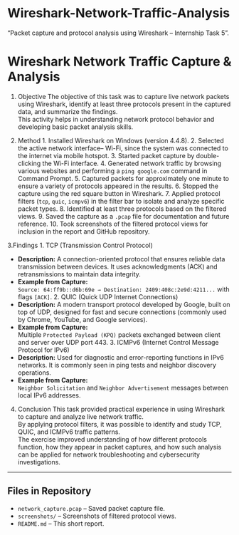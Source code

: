 # Wireshark-Network-Traffic-Analysis
 “Packet capture and protocol analysis using Wireshark – Internship Task 5”.
# Wireshark Network Traffic Capture & Analysis

1. Objective
The objective of this task was to capture live network packets using Wireshark, identify at least three protocols present in the captured data, and summarize the findings.  
This activity helps in understanding network protocol behavior and developing basic packet analysis skills.

2. Method
       1. Installed Wireshark on Windows (version 4.4.8).
       2. Selected the active network interface– Wi-Fi, since the system was connected to the internet via mobile hotspot.
       3. Started packet capture by double-clicking the Wi-Fi interface.
       4. Generated network traffic by browsing various websites and performing a `ping google.com` command in Command Prompt.                                            5.  Captured packets for approximately one minute to ensure a variety of protocols appeared in the results.
       6. Stopped the capture using the red square button in Wireshark.
       7. Applied protocol filters (`tcp`, `quic`, `icmpv6`) in the filter bar to isolate and analyze specific packet types.
       8. Identified at least three protocols based on the filtered views.
       9. Saved the capture as a `.pcap` file for documentation and future reference.
       10. Took screenshots of the filtered protocol views for inclusion in the report and GitHub repository.

3.Findings
    1. TCP (Transmission Control Protocol)
- **Description:** A connection-oriented protocol that ensures reliable data transmission between devices. It uses acknowledgments (ACK) and retransmissions to maintain data integrity.
- **Example from Capture:**  
  `Source: 64:ff9b::d6b:69e → Destination: 2409:408c:2e9d:4211...` with flags `[ACK]`.
    2. QUIC (Quick UDP Internet Connections)
- **Description:** A modern transport protocol developed by Google, built on top of UDP, designed for fast and secure connections (commonly used by Chrome, YouTube, and Google services).
- **Example from Capture:**  
  Multiple `Protected Payload (KPQ)` packets exchanged between client and server over UDP port 443.
    3. ICMPv6 (Internet Control Message Protocol for IPv6)
- **Description:** Used for diagnostic and error-reporting functions in IPv6 networks. It is commonly seen in ping tests and neighbor discovery operations.
- **Example from Capture:**  
  `Neighbor Solicitation` and `Neighbor Advertisement` messages between local IPv6 addresses.

4. Conclusion
This task provided practical experience in using Wireshark to capture and analyze live network traffic.  
By applying protocol filters, it was possible to identify and study TCP, QUIC, and ICMPv6 traffic patterns.  
The exercise improved understanding of how different protocols function, how they appear in packet captures, and how such analysis can be applied for network troubleshooting and cybersecurity investigations.

---

## **Files in Repository**
- `network_capture.pcap` – Saved packet capture file.
- `screenshots/` – Screenshots of filtered protocol views.
- `README.md` – This short report.

